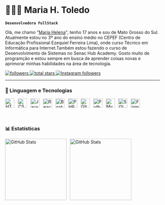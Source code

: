 # 👩🏽‍💻 Maria H. Toledo
**`Desenvolvedora FullStack`**

Olá, me chamo "[Maria Helena](https://www.instagram.com/mariah__toledo/)", tenho 17 anos e sou de Mato Grosso do Sul.
Atualmente estou no 3º ano do ensino médio no CEPEF (Centro de Educação Profissional Ezequiel Ferreira Lima), onde curso Técnico em Informática para Internet.Também estou fazendo o curso de Desenvolvimento de Sistemas no Senac Hub Academy. Gosto muito de programção e estou sempre em busca de aprender coisas novas e aprimorar minhas habilidades na área de tecnologia.

<p align="left">
    <a href="https://github.com/MariaH-Toledo?tab=followers">
        <img alt="followers" title="Me Siga no GitHub" src="https://custom-icon-badges.demolab.com/github/followers/MariaH-Toledo?color=7953f5&labelColor=6c42f5&style=for-the-badge&logo=github&label=Seguidores&logoColor=white"/>
    </a>
    <a href="https://github.com/MariaH-Toledo?tab=repositories&sort=stargazers">
        <img alt="total stars" title="Total de Estrelas GitHub" src="https://custom-icon-badges.demolab.com/github/stars/MariaH-Toledo?color=c7ae46&labelColor=c9a302&style=for-the-badge&logo=star&logoColor=white&label=Estrelas"/>
    </a>
    <a href="https://www.instagram.com/mariah__toledo/" target="_blank">
        <img alt="Instagram followers" title="Seguidores no Instagram" src="https://img.shields.io/badge/Instagram-266-%23e35973?style=for-the-badge&logo=instagram&logoColor=white&labelColor=E4405F" />
    </a>
</p>

---

### 🤖 Linguagem e Tecnologias

<img 
    title="HTML"
    aligh="left" 
    alt="HTML" 
    width="30px" 
    style="padding-right: 7px;" 
    src="https://cdn.jsdelivr.net/gh/devicons/devicon@latest/icons/html5/html5-original.svg"
/>
<img
    title="CSS"
    aligh="left" 
    alt="CSS" 
    width="30px" 
    style="padding-right: 7px;" 
    src="https://cdn.jsdelivr.net/gh/devicons/devicon@latest/icons/css3/css3-original.svg"
/>
<img 
    title="JavaScript"
    aligh="left" 
    alt="JavaScript" 
    width="30px" 
    style="padding-right: 7px;" 
    src="https://cdn.jsdelivr.net/gh/devicons/devicon@latest/icons/javascript/javascript-original.svg"
/>
<img 
    title="React Native"
    aligh="left" 
    alt="React Native" 
    width="30px" 
    style="padding-right: 7px;" 
    src="https://cdn.jsdelivr.net/gh/devicons/devicon@latest/icons/reactnative/reactnative-original.svg"
/>
<img 
    title="Bootstrap"
    aligh="left" 
    alt="Bootstrap" 
    width="30px" 
    style="padding-right: 7px;" 
    src="https://cdn.jsdelivr.net/gh/devicons/devicon@latest/icons/bootstrap/bootstrap-original.svg"
/>
<img 
    title="PHP"
    aligh="left" 
    alt="PHP" 
    width="30px" 
    style="padding-right: 7px;" 
    src="https://cdn.jsdelivr.net/gh/devicons/devicon@latest/icons/php/php-original.svg"
/>
<img 
    title="Git"
    aligh="left" 
    alt="Git" 
    width="30px" 
    style="padding-right: 7px;" 
    src="https://cdn.jsdelivr.net/gh/devicons/devicon@latest/icons/git/git-original.svg"
/>
<img 
    title="Python"
    aligh="left" 
    alt="Python" 
    width="30px" 
    style="padding-right: 7px;" 
    src="https://cdn.jsdelivr.net/gh/devicons/devicon@latest/icons/python/python-original.svg"
/>
<img 
    title="MySQL"
    aligh="left" 
    alt="MySQL" 
    width="30px" 
    style="padding-right: 7px;" 
    src="https://cdn.jsdelivr.net/gh/devicons/devicon@latest/icons/mysql/mysql-original.svg"
/>
<img 
    title="SQL"
    aligh="left" 
    alt="SQL" 
    width="30px" 
    style="padding-right: 7px;" 
    src="https://cdn.jsdelivr.net/gh/devicons/devicon@latest/icons/azuresqldatabase/azuresqldatabase-original.svg"
/>
<img 
    title="Figma"
    aligh="left" 
    alt="Figma" 
    width="30px" 
    style="padding-right: 7px;" 
    src="https://cdn.jsdelivr.net/gh/devicons/devicon@latest/icons/figma/figma-original.svg"
/>

<br/>

### 📊 Estatísticas

<img
    aligh="left" 
    alt="GitHub Stats" 
    height="200" 
    style="padding-right: 7px;"
    src="https://github-readme-stats.vercel.app/api?username=MariaH-Toledo&show_icons=true&theme=nightowl&include_all_commits=true&locale=pt-br"
/>
<img
    aligh="left" 
    alt="GitHub Stats" 
    height="200" 
    style="padding-right: 7px;" 
    src="https://github-readme-stats.vercel.app/api/top-langs/?username=MariaH-Toledo&theme=nightowl&layout=compact&custom_title=Tecnologias&lang_count=6"
/>